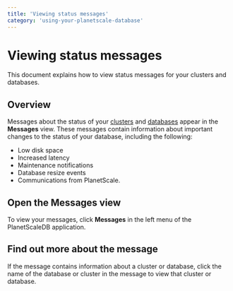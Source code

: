 ```yaml
---
title: 'Viewing status messages'
category: 'using-your-planetscale-database'
---
```


# Viewing status messages

This document explains how to view status messages for your clusters and databases.

## Overview 

Messages about the status of your [clusters](clusters) and [databases](databases) appear in the **Messages** view. These messages contain information about important changes to the status of your database, including the following:

+ Low disk space
+ Increased latency
+ Maintenance notifications
+ Database resize events
+ Communications from PlanetScale. 

## Open the **Messages** view

To view your messages, click **Messages** in the left menu of the PlanetScaleDB application.

## Find out more about the message

If the message contains information about a cluster or database, click the name of the database or cluster in the message to view that cluster or database.
